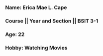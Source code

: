 ### Name: Erica Mae L. Cape
### Course || Year and Section || BSIT 3-1
### Age: 22
### Hobby: Watching Movies
